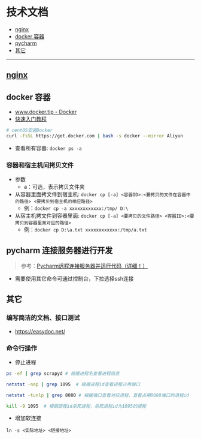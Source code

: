 # 技术文档
- [nginx](Linux环境配置#nginx)
- [docker 容器](#docker-容器)
- [pycharm](#pycharm-连接服务器进行开发)
- [其它](#其它)

***

## [nginx](Linux环境配置#nginx)

## docker 容器

- [www.docker.tip - Docker](http://www.docker.tips/)
- [快速入门教程](https://docker.easydoc.net/)

~~~bash
# centOS安装Docker
curl -fsSL https://get.docker.com | bash -s docker --mirror Aliyun
~~~

- 查看所有容器: `docker ps -a`

### 容器和宿主机间拷贝文件
- 参数
    - a：可选，表示拷贝文件夹
- 从容器里面拷文件到宿主机: `docker cp [-a] <容器ID>:<要拷贝的文件在容器中的路径> <要拷贝到宿主机的相应路径>`
    - 例：`docker cp -a xxxxxxxxxxxx:/tmp/ D:\`
- 从宿主机拷文件到容器里面: `docker cp [-a] <要拷贝的文件路径> <容器ID>:<要拷贝到容器里面对应的路径>`
    - 例：`docker cp D:\a.txt xxxxxxxxxxxx:/tmp/a.txt`


## pycharm 连接服务器进行开发
> 参考：[Pycharm远程连接服务器并运行代码（详细！）](https://blog.csdn.net/cutefery/article/details/113918510)
- 需要使用其它命令可通过控制台，下拉选择ssh连接

## 其它
### 编写简洁的文档、接口测试
- https://easydoc.net/

### 命令行操作

- 停止进程

~~~bash
ps -ef | grep scrapyd # 根据进程名查看进程信息

netstat -nap | grep 1095  # 根据进程id查看进程占用端口

netstat -tunlp | grep 8080 # 根据端口查看对应进程，查看占用8080端口的进程id

kill -9 1095  # 根据进程id杀死进程，杀死进程id为1095的进程
~~~

- 增加软连接

~~~
ln -s <实际地址> <链接地址>
~~~

